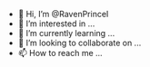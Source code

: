 - 👋 Hi, I’m @RavenPrinceI
- 👀 I’m interested in ...
- 🌱 I’m currently learning ...
- 💞️ I’m looking to collaborate on ...
- 📫 How to reach me ...

<!---
RavenPrinceI/RavenPrinceI is a ✨ special ✨ repository because its `README.md` (this file) appears on your GitHub profile.
You can click the Preview link to take a look at your changes.
--->
